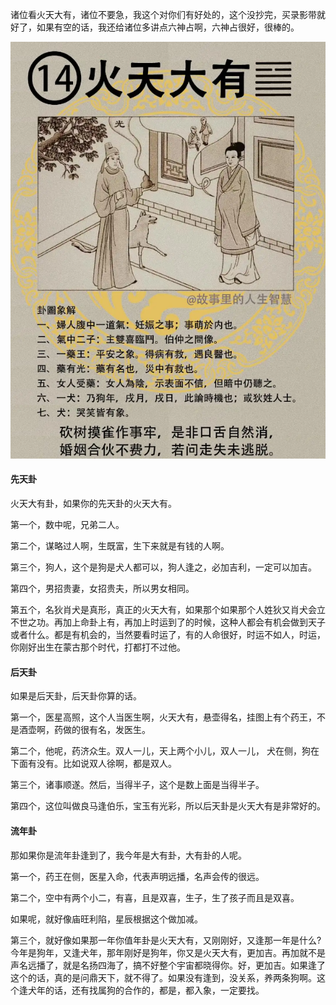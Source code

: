 诸位看火天大有，诸位不要急，我这个对你们有好处的，这个没抄完，买录影带就好了，如果有空的话，我还给诸位多讲点六神占啊，六神占很好，很棒的。

![图片](../img/火天大有.jpg)

#### 先天卦

火天大有卦，如果你的先天卦的火天大有。

第一个，数中呢，兄弟二人。

第二个，谋略过人啊，生既富，生下来就是有钱的人啊。

第三个，狗人，这个是狗是犬人都可以，狗人逢之，必加吉利，一定可以加吉。

第四个，男招贵妻，女招贵夫，所以男女相同。

第五个，名狄肖犬是真形，真正的火天大有，如果那个如果那个人姓狄又肖犬会立不世之功。再加上命卦上有，再加上时运到了的时候，这种人都会有机会做到天子或者什么。都是有机会的，当然要看时运了，有的人命很好，时运不如人，时运，你刚好出生在蒙古那个时代，打都打不过他。

#### 后天卦

如果是后天卦，后天卦你算的话。

第一个，医星高照，这个人当医生啊，火天大有，悬壶得名，挂图上有个药王，不是酒壶啊，药做的很有名，发医生。

第二个，他呢，药济众生。双人一儿，天上两个小儿，双人一儿， 犬在侧，狗在下面有没有。比如说双人徐啊，都是双人。 

第三个，诸事顺遂。然后，当得半子，这个是数上面是当得半子。

第四个，这位叫做良马逢伯乐，宝玉有光彩，所以后天卦是火天大有是非常好的。

#### 流年卦

那如果你是流年卦逢到了，我今年是大有卦，大有卦的人呢。

第一个，药王在侧，医星入命，代表声明远播，名声会传的很远。

第二个，空中有两个小二，有喜，且是双喜，生子，生了孩子而且是双喜。

如果呢，就好像庙旺利陷，星辰根据这个做加减。

第三个，就好像如果那一年你值年卦是火天大有，又刚刚好，又逢那一年是什么? 今年是狗年，又逢犬年，那年刚好是狗年，你又是火天大有，更加吉。再加就不是声名远播了，就是名扬四海了，搞不好整个宇宙都晓得你。好，更加吉。如果逢了这个的话，真的是问鼎天下，就不得了。如果没有逢到，没关系，养两条狗啊。这个逢犬年的话，还有找属狗的合作的，都是，都入象，一定要找。